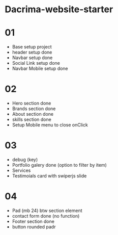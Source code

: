 # Dacrima-website-starter

# 01
- Base setup project 
- header setup done
- Navbar setup done 
- Social Link setup done
- Navbar Mobile setup done

# 02
- Hero section done
- Brands section done
- About section done
- skills section done
- Setup Mobile menu to close onClick

# 03
- debug (key)
- Portfolio galery done (option to filter by item)
- Services
- Testimoials card with swiperjs slide

# 04 
- Pad (mb 24) btw section element
- contact form done (no function)
- Footer section done 
- button rounded padr